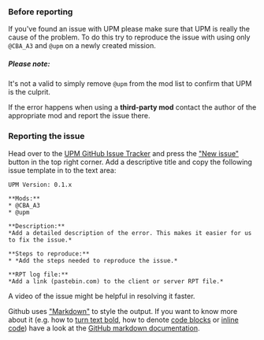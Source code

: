 ### Before reporting

If you've found an issue with UPM please make sure that UPM is really the cause of the problem. To do this try to reproduce the issue with using only `@CBA_A3` and `@upm` on a newly created mission.

<div class="panel callout">
    <h5>Please note:</h5>
    <p>It's not a valid to simply remove <code>@upm</code> from the mod list to confirm that UPM is the culprit.</p>
    <p>If the error happens when using a <b>third-party mod</b> contact the author of the appropriate mod and report the issue there.</p>
</div>

### Reporting the issue

Head over to the <a href="https://github.com/upmod/UPM/issues" target="_blank">UPM GitHub Issue Tracker</a> and press the <a href="https://github.com/upmod/UPM/issues/new" target="_blank">"New issue"</a> button in the top right corner. Add a descriptive title and copy the following issue template in to the text area:

```
UPM Version: 0.1.x

**Mods:**
* @CBA_A3
* @upm

**Description:**
*Add a detailed description of the error. This makes it easier for us to fix the issue.*

**Steps to reproduce:**
* *Add the steps needed to reproduce the issue.*

**RPT log file:**
*Add a link (pastebin.com) to the client or server RPT file.*
```

A video of the issue might be helpful in resolving it faster.


Github uses <a href="http://daringfireball.net/projects/markdown/syntax" target="_blank">"Markdown"</a> to style the output. If you want to know more about it (e.g. how to <a href="https://help.github.com/articles/markdown-basics/#styling-text" target="_blank">turn text bold</a>, how to denote <a href="https://help.github.com/articles/markdown-basics/#inline-formats" target="_blank">code blocks</a> or <a href="https://help.github.com/articles/markdown-basics/#multiple-lines" target="_blank">inline code</a>) have a look at the <a href="https://help.github.com/articles/github-flavored-markdown/" target="_blank">GitHub markdown documentation</a>.
